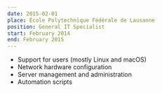 ```yaml
---
date: 2015-02-01
place: École Polytechnique Fédérale de Lausanne
position: General IT Specialist
start: February 2014
end: February 2015
---
```


- Support for users (mostly Linux and macOS)
- Network hardware configuration
- Server management and administration
- Automation scripts
